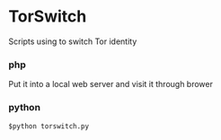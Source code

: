 # TorSwitch
Scripts using to switch Tor identity

### php
Put it into a local web server and visit it through brower

### python
    $python torswitch.py
